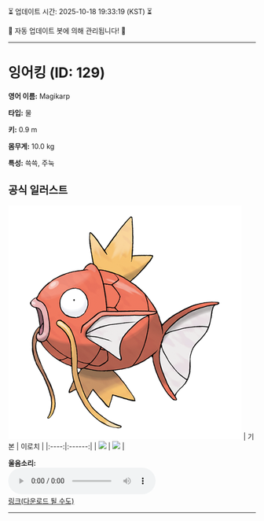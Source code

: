 
⏳ 업데이트 시간: 2025-10-18 19:33:19 (KST) ⏳

🤖 자동 업데이트 봇에 의해 관리됩니다! 🤖

---

# 잉어킹 (ID: 129)
**영어 이름:** Magikarp

**타입:** 물

**키:** 0.9 m

**몸무게:** 10.0 kg

**특성:** 쓱쓱, 주눅

## 공식 일러스트
![](https://raw.githubusercontent.com/PokeAPI/sprites/master/sprites/pokemon/other/official-artwork/129.png)
| 기본 | 이로치 |
|:----:|:------:|
| <img src="http://play.pokemonshowdown.com/sprites/ani/magikarp.gif" width="200"> | <img src="http://play.pokemonshowdown.com/sprites/ani-shiny/magikarp.gif" width="200"> |

**울음소리:**<br><audio controls src="https://raw.githubusercontent.com/PokeAPI/cries/main/cries/pokemon/latest/129.ogg"></audio><br> [링크(다운로드 될 수도)](https://raw.githubusercontent.com/PokeAPI/cries/main/cries/pokemon/latest/129.ogg)


---
